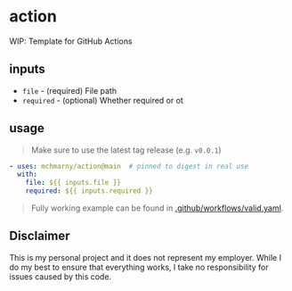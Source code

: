# action

WIP: Template for GitHub Actions 

## inputs

* `file` - (required) File path
* `required` - (optional) Whether required or ot


## usage

> Make sure to use the latest tag release (e.g. `v0.0.1`)

```yaml
- uses: mchmarny/action@main  # pinned to digest in real use
  with:
    file: ${{ inputs.file }}
    required: ${{ inputs.required }}
```

> Fully working example can be found in [.github/workflows/valid.yaml](../../.github/workflows/valid.yaml).


## Disclaimer

This is my personal project and it does not represent my employer. While I do my best to ensure that everything works, I take no responsibility for issues caused by this code.
